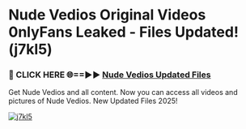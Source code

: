 # Nude Vedios Original Videos 0nlyFans Leaked - Files Updated! (j7kl5)

<h3>🔴 CLICK HERE 🌐==►► <a href="https://tinyurl.com/yrmya6cz" rel="nofollow">Nude Vedios Updated Files</a></h3>

Get Nude Vedios and all content. Now you can access all videos and pictures of Nude Vedios. New Updated Files 2025!

[![j7kl5](https://i.imgur.com/FMdXYCs.gif)](https://tinyurl.com/yrmya6cz)
